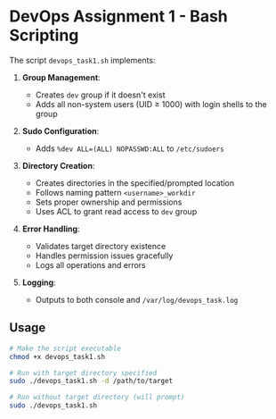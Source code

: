 # DevOps Assignment 1 - Bash Scripting

The script `devops_task1.sh` implements:

1. **Group Management**:
   - Creates `dev` group if it doesn't exist
   - Adds all non-system users (UID ≥ 1000) with login shells to the group

2. **Sudo Configuration**:
   - Adds `%dev ALL=(ALL) NOPASSWD:ALL` to `/etc/sudoers`

3. **Directory Creation**:
   - Creates directories in the specified/prompted location
   - Follows naming pattern `<username>_workdir`
   - Sets proper ownership and permissions
   - Uses ACL to grant read access to `dev` group

4. **Error Handling**:
   - Validates target directory existence
   - Handles permission issues gracefully
   - Logs all operations and errors

5. **Logging**:
   - Outputs to both console and `/var/log/devops_task.log`

## Usage

```bash
# Make the script executable
chmod +x devops_task1.sh

# Run with target directory specified
sudo ./devops_task1.sh -d /path/to/target

# Run without target directory (will prompt)
sudo ./devops_task1.sh


